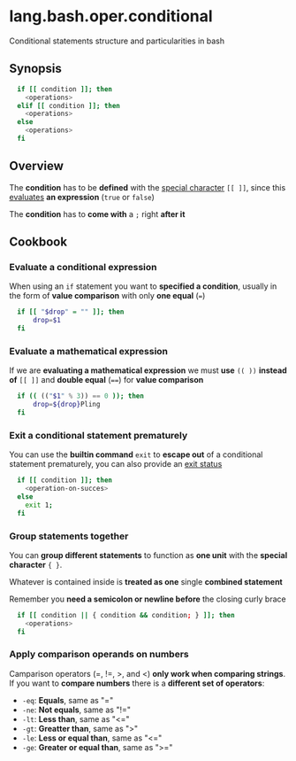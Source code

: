 # lang.bash.oper.conditional

Conditional statements structure and particularities in bash

## Synopsis

```bash
  if [[ condition ]]; then
    <operations>
  elif [[ condition ]]; then
    <operations>
  else
    <operations>
  fi
```

## Overview

The **condition** has to be **defined** with the [special character](./tmd3.md)
`[[ ]]`, since this [evaluates](./ax6g.md) **an expression** (`true` or `false`)

The **condition** has to **come with** a `;` right **after it**

## Cookbook

### Evaluate a conditional expression

When using an `if` statement you want to **specified a condition**, usually in
the form of **value comparison** with only **one equal** (`=`)

```bash
  if [[ "$drop" = "" ]]; then
      drop=$1
  fi
```

### Evaluate a mathematical expression

If we are **evaluating a mathematical expression** we must **use** `(( ))`
**instead of** `[[ ]]` and **double equal** (`==`) for **value comparison**

```bash
  if (( (("$1" % 3)) == 0 )); then
      drop=${drop}Pling
  fi
```

### Exit a conditional statement prematurely

You can use the **builtin command** `exit` to **escape out** of a conditional
statement prematurely, you can also provide an [exit status](./wokn.md)

```bash
  if [[ condition ]]; then
    <operation-on-succes>
  else
    exit 1;
  fi
```

### Group statements together

You can **group different statements** to function as **one unit** with the
**special character** `{ }`.

Whatever is contained inside is **treated as one** single **combined
statement**

Remember you **need a semicolon or newline before** the closing curly brace

```bash
  if [[ condition || { condition && condition; } ]]; then
    <operations>
  fi
```

### Apply comparison operands on numbers

Camparison operators (=, !=, >, and <) **only work when comparing strings**. If
you want to **compare numbers** there is a **different set of operators**:

- `-eq`: **Equals**, same as "="
- `-ne`: **Not equals**, same as "!="
- `-lt`: **Less than**, same as "<="
- `-gt`: **Greatter than**, same as ">"
- `-le`: **Less or equal than**, same as "<="
- `-ge`: **Greater or equal than**, same as ">="
